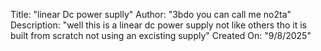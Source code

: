Title: "linear Dc power suplly"
Author: "3bdo you can call me no2ta" 
Description: "well this is a linear dc power supply not like others tho it is built from scratch not using an excisting supply"
Created On: "9/8/2025"
